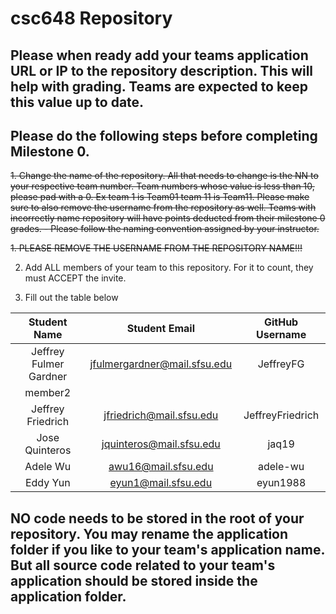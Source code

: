 # csc648 Repository

## Please when ready add your teams application URL or IP to the repository description. This will help with grading. Teams are expected to keep this value up to date.

## Please do the following steps before completing Milestone 0.
~~1. Change the name of the repository. All that needs to change is the NN to your respective team number. Team numbers whose value is less than 10, please pad with a 0. Ex team 1 is Team01 team 11 is Team11. Please make sure to also remove the username from the repository as well. Teams with incorrectly name repository will have points deducted from their milestone 0 grades.
      - Please follow the naming convention assigned by your instructor.~~

~~1. PLEASE REMOVE THE USERNAME FROM THE REPOSITORY NAME!!!~~

2. Add ALL members of your team to this repository. For it to count, they must ACCEPT the invite.

3. Fill out the table below


| Student Name | Student Email | GitHub Username |
|    :---:     |     :---:     |     :---:       |
| Jeffrey Fulmer Gardner | jfulmergardner@mail.sfsu.edu | JeffreyFG |
| member2      |               |                 |
| Jeffrey Friedrich | jfriedrich@mail.sfsu.edu | JeffreyFriedrich |
| Jose Quinteros | jquinteros@mail.sfsu.edu      |  jaq19         |
| Adele Wu |  awu16@mail.sfsu.edu | adele-wu |
| Eddy Yun | eyun1@mail.sfsu.edu | eyun1988 |

## NO code needs to be stored in the root of your repository. You may rename the application folder if you like to your team's application name. But all source code related to your team's application should be stored inside the application folder.
